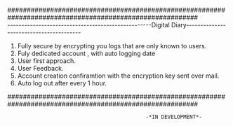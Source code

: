 #########################################################################################################
\
---------------------------------------------------Digital Diary----------------------------------------


1. Fully secure by encrypting you logs that are only known to users.
2. Fuly dedicated account , with auto logging date
3. User first approach.
4. User Feedback.
5. Account creation confiramtion with the encryption key sent over mail.
6. Auto log out after every 1 hour.

#########################################################################################################


                                                -*IN DEVELOPMENT*-
